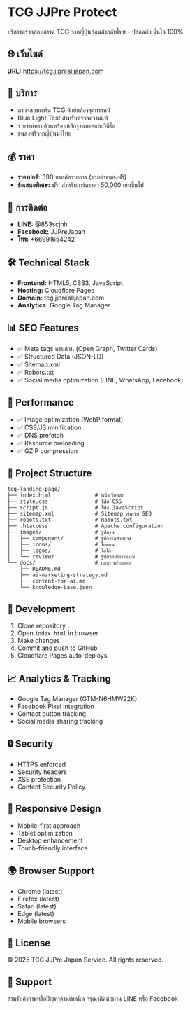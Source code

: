 # TCG JJPre Protect

บริการตรวจสอบการ์ด TCG จากญี่ปุ่นก่อนส่งกลับไทย - ปลอดภัย มั่นใจ 100%

## 🌐 เว็บไซต์
**URL:** https://tcg.jjprealljapan.com

## 🎯 บริการ
- ตรวจสอบการ์ด TCG ด้วยกล้องจุลทรรศน์
- Blue Light Test สำหรับตรวจความแท้
- รายงานครบถ้วนพร้อมหลักฐานภาพและวิดีโอ
- ขนส่งฟรีจากญี่ปุ่นมาไทย

## 💰 ราคา
- **ราคาปกติ:** 390 บาทต่อรายการ (รวมค่าขนส่งฟรี)
- **ข้อเสนอพิเศษ:** ฟรี! สำหรับการ์ดราคา 50,000 เยนขึ้นไป

## 📱 การติดต่อ
- **LINE:** @853scjnh
- **Facebook:** JJPreJapan
- **โทร:** +66991654242

## 🛠️ Technical Stack
- **Frontend:** HTML5, CSS3, JavaScript
- **Hosting:** Cloudflare Pages
- **Domain:** tcg.jjprealljapan.com
- **Analytics:** Google Tag Manager

## 📊 SEO Features
- ✅ Meta tags ครบถ้วน (Open Graph, Twitter Cards)
- ✅ Structured Data (JSON-LD)
- ✅ Sitemap.xml
- ✅ Robots.txt
- ✅ Social media optimization (LINE, WhatsApp, Facebook)

## 🚀 Performance
- ✅ Image optimization (WebP format)
- ✅ CSS/JS minification
- ✅ DNS prefetch
- ✅ Resource preloading
- ✅ GZIP compression

## 📁 Project Structure
```
tcg-landing-page/
├── index.html              # หน้าเว็บหลัก
├── style.css               # ไฟล์ CSS
├── script.js               # ไฟล์ JavaScript
├── sitemap.xml             # Sitemap สำหรับ SEO
├── robots.txt              # Robots.txt
├── .htaccess               # Apache configuration
├── images/                 # รูปภาพ
│   ├── component/          # รูปการ์ดตัวอย่าง
│   ├── icons/              # ไอคอน
│   ├── logos/              # โลโก้
│   └── review/             # รูปตัวอย่างรายงาน
└── docs/                   # เอกสารประกอบ
    ├── README.md
    ├── ai-marketing-strategy.md
    ├── content-for-ai.md
    └── knowledge-base.json
```

## 🔧 Development
1. Clone repository
2. Open `index.html` in browser
3. Make changes
4. Commit and push to GitHub
5. Cloudflare Pages auto-deploys

## 📈 Analytics & Tracking
- Google Tag Manager (GTM-N6HMW22K)
- Facebook Pixel integration
- Contact button tracking
- Social media sharing tracking

## 🔒 Security
- HTTPS enforced
- Security headers
- XSS protection
- Content Security Policy

## 📱 Responsive Design
- Mobile-first approach
- Tablet optimization
- Desktop enhancement
- Touch-friendly interface

## 🌍 Browser Support
- Chrome (latest)
- Firefox (latest)
- Safari (latest)
- Edge (latest)
- Mobile browsers

## 📝 License
© 2025 TCG JJPre Japan Service. All rights reserved.

## 🤝 Support
สำหรับคำถามหรือปัญหาด้านเทคนิค กรุณาติดต่อผ่าน LINE หรือ Facebook
